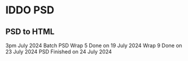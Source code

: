 # IDDO PSD
## PSD to HTML 

3pm July 2024 Batch PSD
Wrap 5 Done on 19 July 2024
Wrap 9 Done on 23 July 2024
PSD Finished  on 24 July 2024